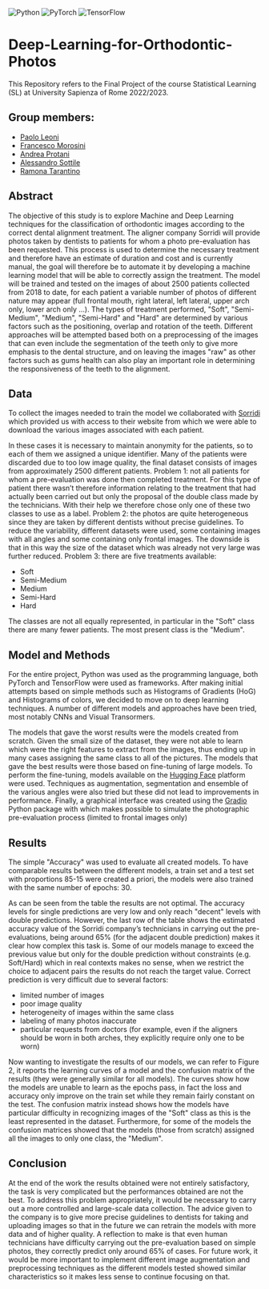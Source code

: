 ![Python](https://img.shields.io/badge/python-3670A0?style=for-the-badge&logo=python&logoColor=ffdd54)
![PyTorch](https://img.shields.io/badge/PyTorch-%23EE4C2C.svg?style=for-the-badge&logo=PyTorch&logoColor=white)
![TensorFlow](https://img.shields.io/badge/TensorFlow-FF6F00?style=for-the-badge&logo=tensorflow&logoColor=white)
# Deep-Learning-for-Orthodontic-Photos
This Repository refers to the Final Project of the course Statistical Learning (SL) at University Sapienza of Rome 2022/2023.

## Group members:
* [Paolo Leoni](https://github.com/Leoni1894985)
* [Francesco Morosini](https://github.com/francescomorosini)
* [Andrea Protani](https://github.com/Prot10)
* [Alessandro Sottile](https://github.com/Sottix99)
* [Ramona Tarantino](https://github.com/ramonatarantino)
  
## Abstract
The objective of this study is to explore Machine and Deep Learning techniques for
the classification of orthodontic images according to the correct dental alignment
treatment. The aligner company Sorridi will provide photos taken by dentists to
patients for whom a photo pre-evaluation has been requested. This process is used
to determine the necessary treatment and therefore have an estimate of duration and
cost and is currently manual, the goal will therefore be to automate it by developing
a machine learning model that will be able to correctly assign the treatment. The
model will be trained and tested on the images of about 2500 patients collected
from 2018 to date, for each patient a variable number of photos of different nature
may appear (full frontal mouth, right lateral, left lateral, upper arch only, lower arch
only ...). The types of treatment performed, "Soft", "Semi-Medium", "Medium",
"Semi-Hard" and "Hard" are determined by various factors such as the positioning,
overlap and rotation of the teeth. Different approaches will be attempted based
both on a preprocessing of the images that can even include the segmentation of
the teeth only to give more emphasis to the dental structure, and on leaving the
images "raw" as other factors such as gums health can also play an important role
in determining the responsiveness of the teeth to the alignment.

## Data
To collect the images needed to train the model we collaborated with [Sorridi](https://www.allineatorisorridi.com/) which provided us with
access to their website from which we were able to download the various images associated with
each patient.

In these cases it is necessary to maintain anonymity for the patients, so to each of them we assigned a
unique identifier.
Many of the patients were discarded due to too low image quality, the final dataset consists of images
from approximately 2500 different patients.
Problem 1: not all patients for whom a pre-evaluation was done then completed treatment. For this
type of patient there wasn’t therefore information relating to the treatment that had actually been
carried out but only the proposal of the double class made by the technicians. With their help we
therefore chose only one of these two classes to use as a label.
Problem 2: the photos are quite heterogeneous since they are taken by different dentists without
precise guidelines. To reduce the variability, different datasets were used, some containing images
with all angles and some containing only frontal images. The downside is that in this way the size of
the dataset which was already not very large was further reduced.
Problem 3: there are five treatments available:

* Soft
* Semi-Medium
* Medium
* Semi-Hard
* Hard

The classes are not all equally represented, in particular in the "Soft" class there are many fewer
patients. The most present class is the "Medium".

## Model and Methods
For the entire project, Python was used as the programming language, both PyTorch and TensorFlow
were used as frameworks.
After making initial attempts based on simple methods such as Histograms of Gradients (HoG) and
Histograms of colors, we decided to move on to deep learning techniques. A number of different
models and approaches have been tried, most notably CNNs and Visual Transormers.

The models that gave the worst results were the models created from scratch. Given the small size of
the dataset, they were not able to learn which were the right features to extract from the images, thus
ending up in many cases assigning the same class to all of the pictures. The models that gave the best
results were those based on fine-tuning of large models. To perform the fine-tuning, models available
on the [Hugging Face](https://huggingface.co/models) platform were used.
Techniques as augmentation, segmentation and ensemble of the various angles were also tried but
these did not lead to improvements in performance.
Finally, a graphical interface was created using the [Gradio](https://www.gradio.app/) Python package with which makes possible
to simulate the photographic pre-evaluation process (limited to frontal images only)

## Results
The simple "Accuracy" was used to evaluate all created models. To have comparable results between
the different models, a train set and a test set with proportions 85-15 were created a priori, the models
were also trained with the same number of epochs: 30.

As can be seen from the table the results are not optimal. The accuracy levels for single predictions
are very low and only reach "decent" levels with double predictions. However, the last row of the
table shows the estimated accuracy value of the Sorridi company’s technicians in carrying out the
pre-evaluations, being around 65% (for the adjacent double prediction) makes it clear how complex
this task is. Some of our models manage to exceed the previous value but only for the double
prediction without constraints (e.g. Soft/Hard) which in real contexts makes no sense, when we
restrict the choice to adjacent pairs the results do not reach the target value.
Correct prediction is very difficult due to several factors:

* limited number of images
* poor image quality
* heterogeneity of images within the same class
* labeling of many photos inaccurate
* particular requests from doctors (for example, even if the aligners should be worn in both
arches, they explicitly require only one to be worn)

Now wanting to investigate the results of our models, we can refer to Figure 2, it reports the learning
curves of a model and the confusion matrix of the results (they were generally similar for all models).
The curves show how the models are unable to learn as the epochs pass, in fact the loss and accuracy only improve on the train set while they remain fairly constant on the test. The confusion matrix
instead shows how the models have particular difficulty in recognizing images of the "Soft" class
as this is the least represented in the dataset. Furthermore, for some of the models the confusion
matrices showed that the models (those from scratch) assigned all the images to only one class, the
"Medium".

## Conclusion
At the end of the work the results obtained were not entirely satisfactory, the task is very complicated
but the performances obtained are not the best. To address this problem appropriately, it would be
necessary to carry out a more controlled and large-scale data collection. The advice given to the
company is to give more precise guidelines to dentists for taking and uploading images so that in
the future we can retrain the models with more data and of higher quality. A reflection to make is
that even human technicians have difficulty carrying out the pre-evaluation based on simple photos,
they correctly predict only around 65% of cases. For future work, it would be more important to
implement different image augmentation and preprocessing techniques as the different models tested
showed similar characteristics so it makes less sense to continue focusing on that.
